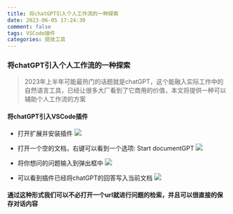 ```yaml
---
title: 将chatGPT引入个人工作流的一种探索
date: 2023-06-05 17:24:30
comment: false
tags: VSCode插件
categories: 提效工具
---
```


### 将chatGPT引入个人工作流的一种探索

> 2023年上半年可能最热门的话题就是chatGPT，这个能融入实际工作中的自然语言工具，已经让很多大厂看到了它商用的价值，本文将提供一种可以辅助个人工作流的方案

#### 将chatGPT引入VSCode插件

- 打开扩展并安装插件
![](/images/Documentgpt/20230605174311.png)

- 打开一个空的文档，右键可以看到一个选项: Start documentGPT
![](/images/Documentgpt/20230605174154.png)

- 将你想问的问题输入到弹出框中
![](/images/Documentgpt/20230605174447.png)

- 可以看到插件已经将chatGPT的回答写入当前文档
![](/images/Documentgpt/20230605174637.png)

#### 通过这种形式我们可以不必打开一个url就进行问题的检索，并且可以很直接的保存对话内容